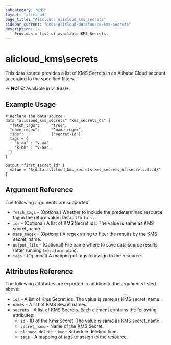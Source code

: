 ```yaml
---
subcategory: "KMS"
layout: "alicloud"
page_title: "Alicloud: alicloud_kms_secrets"
sidebar_current: "docs-alicloud-datasource-kms-secrets"
description: |-
    Provides a list of available KMS Secrets.
---
```


# alicloud\_kms\secrets

This data source provides a list of KMS Secrets in an Alibaba Cloud account according to the specified filters.
 
-> **NOTE:** Available in v1.86.0+.

## Example Usage

```
# Declare the data source
data "alicloud_kms_secrets" "kms_secrets_ds" {
  "fetch_tags":     "true",
  "name_regex":     "^name_regex",
  "ids":            ["secret-id"]       
  tags = {
    "k-aa" : "v-aa"
    "k-bb" : "v-aa",
  }
}

output "first_secret_id" {
  value = "${data.alicloud_kms_secrets.kms_secrets_ds.secrets.0.id}"
}
```

## Argument Reference

The following arguments are supported:

* `fetch_tags` - (Optional) Whether to include the predetermined resource tag in the return value. Default to `false`.
* `ids` - (Optional) A list of KMS Secret ids. The value is same as KMS secret_name.
* `name_regex` - (Optional) A regex string to filter the results by the KMS secret_name.
* `output_file` - (Optional) File name where to save data source results (after running `terraform plan`).
* `tags` - (Optional) A mapping of tags to assign to the resource.

## Attributes Reference

The following attributes are exported in addition to the arguments listed above:

* `ids` -  A list of Kms Secret ids. The value is same as KMS secret_name. 
* `names` -  A list of KMS Secret names.
* `secrets` - A list of KMS Secrets. Each element contains the following attributes:
  * `id` - ID of the Kms Secret. The value is same as KMS secret_name.
  * `secret_name` - Name of the KMS Secret.
  * `planned_delete_time` - Schedule deletion time.
  * `tags` - A mapping of tags to assign to the resource.

